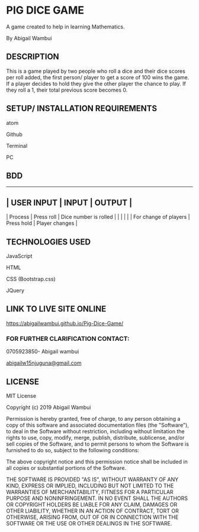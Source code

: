 
# PIG DICE GAME
A game created to help in learning Mathematics.

By Abigail Wambui


## DESCRIPTION
This is a game played by two people who roll a dice and their dice scores per roll added, the first person/ player to get a score of 100 wins the game. If a player decides to hold they give the other player the chance to play. If they roll a 1, their total previous score becomes 0.


## SETUP/ INSTALLATION REQUIREMENTS
atom

Github

Terminal

PC


## BDD
-----------------------------------------------------------------
| USER INPUT            | INPUT         | OUTPUT                |
-----------------------------------------------------------------
| Process               | Press roll    | Dice number is rolled |
|                       |               |                       |
| For change of players | Press hold    | Player changes        |

## TECHNOLOGIES USED
JavaScript

HTML

CSS (Bootstrap.css)

JQuery

## LINK TO LIVE SITE ONLINE
https://abigailwambui.github.io/Pig-Dice-Game/


### FOR FURTHER CLARIFICATION CONTACT:

0705923850- Abigail wambui

abigailw15njuguna@gmail.com


## LICENSE
MIT License


Copyright (c) 2019 Abigail Wambui

Permission is hereby granted, free of charge, to any person obtaining a copy
of this software and associated documentation files (the "Software"), to deal
in the Software without restriction, including without limitation the rights
to use, copy, modify, merge, publish, distribute, sublicense, and/or sell
copies of the Software, and to permit persons to whom the Software is
furnished to do so, subject to the following conditions:

The above copyright notice and this permission notice shall be included in all
copies or substantial portions of the Software.

THE SOFTWARE IS PROVIDED "AS IS", WITHOUT WARRANTY OF ANY KIND, EXPRESS OR
IMPLIED, INCLUDING BUT NOT LIMITED TO THE WARRANTIES OF MERCHANTABILITY,
FITNESS FOR A PARTICULAR PURPOSE AND NONINFRINGEMENT. IN NO EVENT SHALL THE
AUTHORS OR COPYRIGHT HOLDERS BE LIABLE FOR ANY CLAIM, DAMAGES OR OTHER
LIABILITY, WHETHER IN AN ACTION OF CONTRACT, TORT OR OTHERWISE, ARISING FROM,
OUT OF OR IN CONNECTION WITH THE SOFTWARE OR THE USE OR OTHER DEALINGS IN THE
SOFTWARE.
